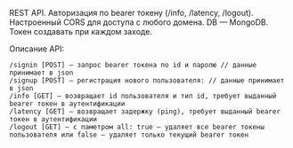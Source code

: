 
REST API. Авторизация по bearer токену (/info, /latency, /logout). Настроенный CORS для доступа с любого домена. DB — MongoDB. Токен создавать при каждом заходе.

Описание API:

    /signin [POST] — запрос bearer токена по id и паролю // данные принимает в json
    /signup [POST] — регистрация нового пользователя: // данные принимает в json
    /info [GET] — возвращает id пользователя и тип id, требует выданный bearer токен в аутентификации
    /latency [GET] — возвращает задержку (ping), требует выданный bearer токен в аутентификации
    /logout [GET] — с паметром all: true — удаляет все bearer токены пользователя или false — удаляет только текущий bearer токен

